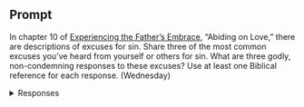 ---
---

## Prompt

In chapter 10 of [Experiencing the Father’s Embrace], “Abiding on Love,” there are descriptions of excuses for sin. Share three of the most common excuses you’ve heard from yourself or others for sin. What are three godly, non-condemning responses to these excuses? Use at least one Biblical reference for each response. (Wednesday)

[Experiencing the Father’s Embrace]: https://read.amazon.com/?asin=B0051GN8XO

<details>
  <summary>Responses</summary>

  <p>
    The devil is an elusive tempter; his seductions are beyond my human strength to resist. I am spellbound like a moth to the flame effortlessly. Another psychological alibi for my transgressive behaviors is the idea that God will deliver regardless of my decisions. But the most insidious of my excuses for sin is indirectly blaming God for my transgression. I am in this predicament because this is God’s will for me. The Lord did allow the serpent to be in the garden to seduce Eve, and subsequently, through the woman (He made), corrupted the humans.
  </p>

  <p>
    Ascribing to the devil the ultimate power of seduction, though tempting, is not how the Bible describes the accuser. God only permitted the devil to operate within a set boundary; nevertheless, Jesus has erased the accusations against us and nailed them on His cross. You are not powerless against evil principalities and powers. By walking in the light of Christ, you have victory over these temptations (Col 2:14-15). Sin exists in darkness; when you travel in the dark, you no longer have fellowship with Jesus, who cleanses us from all sin (1 John 1:7). Frost describes walking in the Spirit as the “key to abiding daily in God’s love” (p. 187). Striving to eschew the bait of Satan orients your heart toward the darkness, and you will stumble (John 11:10). Rather, set your mind on the Holy Spirit, and your affections focus on the light of Christ where the fulness of joy and peace that surpasses all understanding (Col 3:1-2). As you continue to walk with Jesus in the light, the darkness fades to the background, and so will the devil’s voice.
  </p>

  <p>
    “The Lord knoweth how to deliver the godly out of temptations” (2Pt 2:9) is the justification written on the sign pointing toward the road to perdition. Paul warns Timothy to “flee also youthful lusts” (2Tim 2:22); the young Joseph possessed this wisdom and fled from the seductress (Gen 39:12-18). Don’t trust your heart; it is easily enticed by lust, and we often fall victim to its destructive proclivities (Prov 28:26; 7:21; James 1:14; Deut 11:16; Job 31:27). Trust instead in the Lord with all your heart and don’t lean on your ability to figure things out in situations that will be beyond your control (Prov 3:5; 24:27; Luke 14:28).
  </p>

  <p>
    I don’t have the fortitude to overcome this temptation because God has not endowed me with the strength to master sin. “Come unto me, all ye that labour and are heavy laden, and I will give you rest” (Mt 11:28). When you face overwhelming odds that seem too great for you, turn to Jesus. The Lord is the Good Shepherd, who calls out for His sheep, and you will recognize His voice when your heart is quiet, and your ears are tuned toward heaven. “Stand in awe, and sin not: commune with your own heart upon your bed, and be still” (Ps 4:4). The Lord looks for you wherever you hide (Luke 15:4); Jesus has not forgotten nor forsaken you (Heb 13:5). Don’t go further, be still and the Lord will find you and bring you safely home (John 14:3).
  </p>
  <samp>100</samp>
</details>
